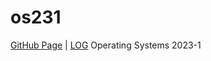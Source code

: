 # os231
[GitHub Page](https://dhiwarya.github.io/os231) | [LOG](https://github.com/dhiwarya/os231/blob/master/TXT/mylog.txt)
Operating Systems 2023-1
